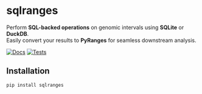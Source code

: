 # sqlranges

Perform **SQL-backed operations** on genomic intervals using **SQLite** or **DuckDB**.  
Easily convert your results to **PyRanges** for seamless downstream analysis.

[![Docs](https://img.shields.io/badge/docs-latest-brightgreen.svg)](https://sqlranges.readthedocs.io/en/latest/)
[![Tests](https://github.com/DhanoHacks/sqlranges/actions/workflows/test.yml/badge.svg)](https://github.com/DhanoHacks/sqlranges/actions/workflows/test.yml)

## Installation

```bash
pip install sqlranges